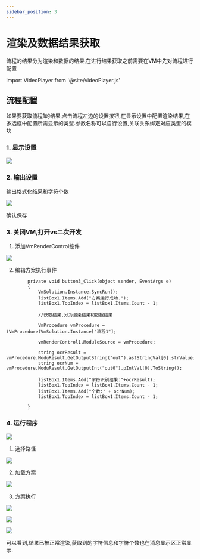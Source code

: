 ```yaml
---
sidebar_position: 3
---
```


# 渲染及数据结果获取

流程的结果分为渲染和数据的结果,在进行结果获取之前需要在VM中先对流程进行配置

import VideoPlayer from '@site/videoPlayer.js'

<VideoPlayer src="https://xian-vforum.oss-cn-hangzhou.aliyuncs.com/2022-07-04_nurXi9HwaO_1.3%E6%B8%B2%E6%9F%93%E5%8F%8A%E6%95%B0%E6%8D%AE%E7%BB%93%E6%9E%9C%E8%8E%B7%E5%8F%96_x264.mp4"/>

## 流程配置

如果要获取流程1的结果,点击流程左边的设置按钮,在显示设置中配置渲染结果,在多选框中配置所需显示的类型.参数名称可以自行设置,关联关系绑定对应类型的模块

### 1. 显示设置

![](image.png)

### 2. 输出设置

输出格式化结果和字符个数

![](image-1.png)

确认保存

### 3. 关闭VM,打开vs二次开发

1. 添加VmRenderControl控件

![](image-2.png)

2. 编辑方案执行事件

```Csharp
        private void button3_Click(object sender, EventArgs e)
        {
            VmSolution.Instance.SyncRun();
            listBox1.Items.Add("方案运行成功.");
            listBox1.TopIndex = listBox1.Items.Count - 1;

            //获取结果,分为渲染结果和数据结果

            VmProcedure vmProcedure = (VmProcedure)VmSolution.Instance["流程1"];

            vmRenderControl1.ModuleSource = vmProcedure;

            string ocrResult = vmProcedure.ModuResult.GetOutputString("out").astStringVal[0].strValue;
            string ocrNum = vmProcedure.ModuResult.GetOutputInt("out0").pIntVal[0].ToString();

            listBox1.Items.Add("字符识别结果:"+ocrResult);
            listBox1.TopIndex = listBox1.Items.Count - 1;
            listBox1.Items.Add("个数:" + ocrNum);
            listBox1.TopIndex = listBox1.Items.Count - 1;

        }
```

### 4. 运行程序

![](image-3.png)

1. 选择路径

![](image-4.png)

2. 加载方案

![](image-5.png)

3. 方案执行

![](image-6.png)

![](image-7.png)

![](image-8.png)

可以看到,结果已被正常渲染,获取到的字符信息和字符个数也在消息显示区正常显示.















